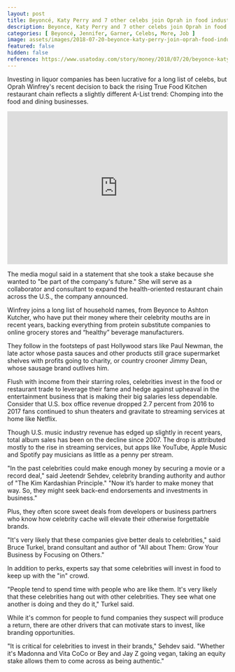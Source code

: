 ```yaml
---
layout: post
title: Beyoncé, Katy Perry and 7 other celebs join Oprah in food industry investments
description: Beyonce, Katy Perry and 7 other celebs join Oprah in food industry investments
categories: [ Beyoncé, Jennifer, Garner, Celebs, More, Job ]
image: assets/images/2018-07-20-beyonce-katy-perry-join-oprah-food-industry.jpg
featured: false
hidden: false
reference: https://www.usatoday.com/story/money/2018/07/20/beyonce-katy-perry-and-7-other-celebrities-joining-oprah-food-investments/783642002/
---
```

Investing in liquor companies has been lucrative for a long list of celebs, but Oprah Winfrey's recent decision to back the rising True Food Kitchen restaurant chain reflects a slightly different A-List trend: Chomping into the food and dining businesses.

<iframe title="USATODAY- Embed Player" style="width: 100%;" height="350" frameborder="0" scrolling="no" allowfullscreen="true" marginheight="0" marginwidth="0" src="https://uw-media.usatoday.com/video/embed/36785999?placement=embed"></iframe>

The media mogul said in a statement that she took a stake because she wanted to "be part of the company's future." She will serve as a collaborator and consultant to expand the health-oriented restaurant chain across the U.S., the company announced.

Winfrey joins a long list of household names, from Beyonce to Ashton Kutcher, who have put their money where their celebrity mouths are in recent years, backing everything from protein substitute companies to online grocery stores and “healthy” beverage manufacturers.

They follow in the footsteps of past Hollywood stars like Paul Newman, the late actor whose pasta sauces and other products still grace supermarket shelves with profits going to charity, or country crooner Jimmy Dean, whose sausage brand outlives him.

Flush with income from their starring roles, celebrities invest in the food or restaurant trade to leverage their fame and hedge against upheaval in the entertainment business that is making their big salaries less dependable. Consider that U.S. box office revenue dropped 2.7 percent from 2016 to 2017 fans continued to shun theaters and gravitate to streaming services at home like Netflix. 

Though U.S. music industry revenue has edged up slightly in recent years, total album sales has been on the decline since 2007. The drop is attributed mostly to the rise in streaming services, but apps like YouTube, Apple Music and Spotify pay musicians as little as a penny per stream.

"In the past celebrities could make enough money by securing a movie or a record deal," said Jeetendr Sehdev, celebrity branding authority and author of "The Kim Kardashian Principle." "Now it’s harder to make money that way. So, they might seek back-end endorsements and investments in business."

Plus, they often score sweet deals from developers or business partners who know how celebrity cache will elevate their otherwise forgettable brands.

"It's very likely that these companies give better deals to celebrities," said Bruce Turkel, brand consultant and author of "All about Them: Grow Your Business by Focusing on Others." 

In addition to perks, experts say that some celebrities will invest in food to keep up with the "in" crowd.

"People tend to spend time with people who are like them. It's very likely that these celebrities hang out with other celebrities. They see what one another is doing and they do it," Turkel said. 

While it's common for people to fund companies they suspect will produce a return, there are other drivers that can motivate stars to invest, like branding opportunities. 

"It is critical for celebrities to invest in their brands," Sehdev said. "Whether it's Madonna and Vita CoCo or Bey and Jay Z going vegan, taking an equity stake allows them to come across as being authentic."

